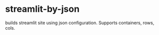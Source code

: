 # streamlit-by-json
builds streamlit site using json configuration. Supports containers, rows, cols.
